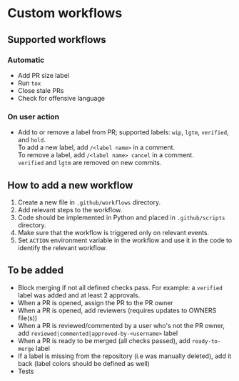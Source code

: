 # Custom workflows

## Supported workflows
### Automatic
- Add PR size label
- Run `tox`
- Close stale PRs
- Check for offensive language

### On user action
- Add to or remove a label from PR; supported labels: `wip`, `lgtm`, `verified`, and `hold`.  
  To add a new label, add `/<label name>` in a comment.  
  To remove a label, add `/<label name> cancel` in a comment.  
  `verified` and `lgtm` are removed on new commits.

## How to add a new workflow
1. Create a new file in `.github/workflows` directory.
2. Add relevant steps to the workflow.
3. Code should be implemented in Python and placed in `.github/scripts` directory.
4. Make sure that the workflow is triggered only on relevant events.
5. Set `ACTION` environment variable in the workflow and use it in the code to identify the relevant workflow.


## To be added
- Block merging if not all defined checks pass. For example: a `verified` label was added and at least 2 approvals.
- When a PR is opened, assign the PR to the PR owner
- When a PR is opened, add reviewers (requires updates to OWNERS file(s))
- When a PR is reviewed/commented by a user who's not the PR owner, add `reviewed|commented|approved-by-<username>` label
- When a PR is ready to be merged (all checks passed), add `ready-to-merge` label
- If a label is missing from the repository (i.e was manually deleted), add it back (label colors should be defined as well)
- Tests
